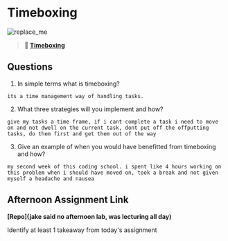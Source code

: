# Timeboxing

![replace_me](https://codeworks.blob.core.windows.net/public/assets/img/illustrations/placeholder.svg)
> **📖 [Timeboxing](https://codeworksacademy.com/fs-student-guide/resources/wk5/03-Timeboxing)**

## Questions

1. In simple terms what is timeboxing?

```
its a time management way of handling tasks.
```

2. What three strategies will you implement and how?

```
give my tasks a time frame, if i cant complete a task i need to move on and not dwell on the current task, dont put off the offputting tasks, do them first and get them out of the way 
```

3. Give an example of when you would have benefitted from timeboxing and how? 

```
my second week of this coding school. i spent like 4 hours working on this problem when i should have moved on, took a break and not given myself a headache and nausea 
```

## Afternoon Assignment Link

**[Repo](jake said no afternoon lab, was lecturing all day)**

Identify at least 1 takeaway from today's assignment
